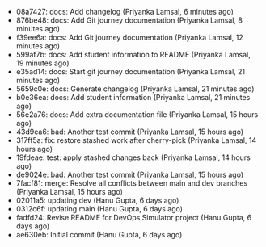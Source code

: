 - 08a7427: docs: Add changelog (Priyanka Lamsal, 6 minutes ago)
- 876be48: docs: Add Git journey documentation (Priyanka Lamsal, 8 minutes ago)
- f39ee6a: docs: Add Git journey documentation (Priyanka Lamsal, 12 minutes ago)
- 599af7b: docs: Add student information to README (Priyanka Lamsal, 19 minutes ago)
- e35ad14: docs: Start git journey documentation (Priyanka Lamsal, 21 minutes ago)
- 5659c0e: docs: Generate changelog (Priyanka Lamsal, 21 minutes ago)
- b0e36ea: docs: Add student information (Priyanka Lamsal, 21 minutes ago)
- 56e2a76: docs: Add extra documentation file (Priyanka Lamsal, 15 hours ago)
- 43d9ea6: bad: Another test commit (Priyanka Lamsal, 15 hours ago)
- 317ff5a: fix: restore stashed work after cherry-pick (Priyanka Lamsal, 14 hours ago)
- 19fdeae: test: apply stashed changes back (Priyanka Lamsal, 14 hours ago)
- de9024e: bad: Another test commit (Priyanka Lamsal, 15 hours ago)
- 7facf81: merge: Resolve all conflicts between main and dev branches (Priyanka Lamsal, 15 hours ago)
- 02011a5: updating dev (Hanu Gupta, 6 days ago)
- 0312c6f: updating main (Hanu Gupta, 6 days ago)
- fadfd24: Revise README for DevOps Simulator project (Hanu Gupta, 6 days ago)
- ae630eb: Initial commit (Hanu Gupta, 6 days ago)
